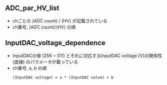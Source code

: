 ## ADC_par_HV_list
- chごとの (ADC count) / (HV) が記載されている
- ch番号, (ADC count)/(HV) の順

## InputDAC_voltage_dependence
- InputDACの値 (256 ~ 511) とそれに対応するInputDAC voltage [V]の関係性 (直線) のパラメータが載っている
- ch番号, a, b の順
    ```
    (InputDAC voltage) = a * (InputDAC value) + b
    ```